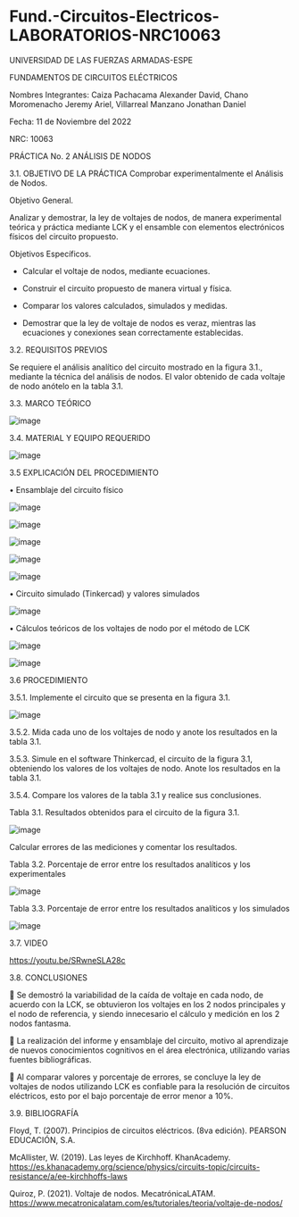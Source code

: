 # Fund.-Circuitos-Electricos-LABORATORIOS-NRC10063

UNIVERSIDAD DE LAS FUERZAS ARMADAS-ESPE

FUNDAMENTOS DE CIRCUITOS ELÉCTRICOS	

Nombres Integrantes: Caiza Pachacama Alexander David, Chano Moromenacho Jeremy Ariel, Villarreal Manzano Jonathan Daniel

Fecha: 11 de Noviembre del 2022

NRC: 10063

PRÁCTICA No. 2 ANÁLISIS DE NODOS

3.1. OBJETIVO DE LA PRÁCTICA
     Comprobar experimentalmente el Análisis de Nodos.

Objetivo General.

Analizar y demostrar, la ley de voltajes de nodos, de manera experimental teórica y práctica mediante LCK y el ensamble con elementos electrónicos físicos del circuito propuesto.

Objetivos Específicos.

-	Calcular el voltaje de nodos, mediante ecuaciones.

-	Construir el circuito propuesto de manera virtual y física.

-	Comparar los valores calculados, simulados y medidas.

-	Demostrar que la ley de voltaje de nodos es veraz, mientras las ecuaciones y conexiones sean correctamente establecidas.

3.2. REQUISITOS PREVIOS

Se requiere el análisis analítico del circuito mostrado en la figura 3.1., mediante la técnica del análisis de nodos. El valor obtenido de cada voltaje de nodo anótelo en la tabla 3.1.

3.3. MARCO TEÓRICO

![image](https://user-images.githubusercontent.com/89498534/206722039-dca90f07-5903-4707-a440-82a629a7565a.png)

3.4. MATERIAL Y EQUIPO REQUERIDO

![image](https://user-images.githubusercontent.com/89498534/206722096-1ec1026a-3f55-4e32-96bf-377ba01d539b.png)

3.5 EXPLICACIÓN DEL PROCEDIMIENTO

•	Ensamblaje del circuito físico

![image](https://user-images.githubusercontent.com/89498534/206722172-ee55243f-2100-476b-b477-20ae5d694e31.png)

![image](https://user-images.githubusercontent.com/89498534/206722195-b844bf54-c383-4f64-b56c-f65040c4f34b.png)

![image](https://user-images.githubusercontent.com/89498534/206722220-31832c49-e148-4d7d-9673-8c5dd1aeb424.png)

![image](https://user-images.githubusercontent.com/89498534/206722284-d8e64e96-78a3-4ee9-9a79-a2853814f4ce.png)

![image](https://user-images.githubusercontent.com/89498534/206722308-287138cb-c21d-44c7-afc1-7c421cee04a9.png)

•	Circuito simulado (Tinkercad) y valores simulados

![image](https://user-images.githubusercontent.com/89498534/206722344-da04496c-3a6c-4aeb-84eb-970db33cb36c.png)

•	Cálculos teóricos de los voltajes de nodo por el método de LCK

![image](https://user-images.githubusercontent.com/89498534/206722384-18f375a1-2d62-413a-b2df-27b19f89896b.png)

![image](https://user-images.githubusercontent.com/89498534/206722405-22d8fa54-5a3d-4b60-b54f-483caa7f4d88.png)

3.6 PROCEDIMIENTO

3.5.1. Implemente el circuito que se presenta en la figura 3.1.

![image](https://user-images.githubusercontent.com/89498534/206722438-c21a67fe-1f0c-4d19-84a2-94378aab7a3c.png)

3.5.2. Mida cada uno de los voltajes de nodo y anote los resultados en la tabla 3.1.

3.5.3. Simule en el software Thinkercad, el circuito de la figura 3.1, obteniendo los valores de los voltajes de nodo. Anote los resultados en la tabla 3.1.

3.5.4. Compare los valores de la tabla 3.1 y realice sus conclusiones.

Tabla 3.1. Resultados obtenidos para el circuito de la figura 3.1.

![image](https://user-images.githubusercontent.com/89498534/206722944-6ced6263-263e-4484-b8bd-7228913922ee.png)

Calcular errores de las mediciones y comentar los resultados.

Tabla 3.2. Porcentaje de error entre los resultados analíticos y los experimentales

![image](https://user-images.githubusercontent.com/89498534/206723041-13f8c099-47f8-42d8-8f2d-9de2f583deb5.png)

Tabla 3.3. Porcentaje de error entre los resultados analíticos y los simulados

![image](https://user-images.githubusercontent.com/89498534/206723109-34e91d94-cfad-4f99-a1b8-34d8e83ae117.png)

3.7. VIDEO

https://youtu.be/SRwneSLA28c

3.8. CONCLUSIONES

	Se demostró la variabilidad de la caída de voltaje en cada nodo, de acuerdo con la LCK, se obtuvieron los voltajes en los 2 nodos principales y el nodo de referencia, y siendo innecesario el cálculo y medición en los 2 nodos fantasma. 

	La realización del informe y ensamblaje del circuito, motivo al aprendizaje de nuevos conocimientos cognitivos en el área electrónica, utilizando varias fuentes bibliográficas.

	Al comparar valores y porcentaje de errores, se concluye la ley de voltajes de nodos utilizando LCK es confiable para la resolución de circuitos eléctricos, esto por el bajo porcentaje de error menor a 10%.

3.9. BIBLIOGRAFÍA

Floyd, T. (2007). Principios de circuitos eléctricos. (8va edición). PEARSON EDUCACIÓN, S.A.

McAllister, W. (2019). Las leyes de Kirchhoff. KhanAcademy. https://es.khanacademy.org/science/physics/circuits-topic/circuits-resistance/a/ee-kirchhoffs-laws 

Quiroz, P. (2021). Voltaje de nodos. MecatrónicaLATAM. https://www.mecatronicalatam.com/es/tutoriales/teoria/voltaje-de-nodos/
